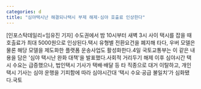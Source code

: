 ```yaml
---
categories: d
title: "심야택시난 해결되나택시 부제 해제·심야 호출료 인상한다"
---
```

[인포스탁데일리=임유진 기자] 수도권에서 밤 10시부터 새벽 3시 사이 택시를 잡을 때 호출료가 최대 5000원으로 인상된다.택시 유형별 전환요건을 폐지해 타다, 우버 모델은 물론 해당 모델을 제도화한 플랫폼 운송사업도 활성화한다.4일 국토교통부는 이 같은 내용을 담은 &#39;심야 택시난 완화 대책&#39;을 발표했다.사회적 거리두기 해제 이후 심야시간 택시 수요는 급증했으나, 법인택시 기사가 택배·배달 등 타 직종으로 대거 이탈하고, 개인택시 기사는 심야 운행을 기피함에 따라 심야시간대 ‘택시 수요·공급 불일치’가 심화됐다.국토